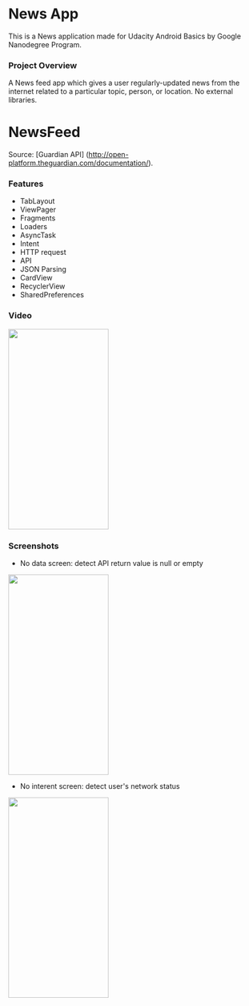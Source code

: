 # News App

This is a News application made for Udacity Android Basics by Google Nanodegree Program.

### Project Overview

A News feed app which gives a user regularly-updated news from the internet related to a particular topic, 
person, or location.
No external libraries.

# NewsFeed 

Source: [Guardian API] (http://open-platform.theguardian.com/documentation/). 

### Features

* TabLayout
* ViewPager
* Fragments
* Loaders
* AsyncTask
* Intent
* HTTP request
* API
* JSON Parsing
* CardView
* RecyclerView
* SharedPreferences

### Video

<img src="https://user-images.githubusercontent.com/76967954/113293742-7061cd80-92f6-11eb-8e1d-ed1d858bab8b.gif" width="200" height="400">


### Screenshots

* No data screen: detect API return value is null or empty
<img src="https://user-images.githubusercontent.com/76967954/111914256-958e4a80-8a71-11eb-81ed-6026e84f380f.jpeg" width="200" height="400">

* No interent screen:  detect user's network status
<img src="https://user-images.githubusercontent.com/76967954/111914260-98893b00-8a71-11eb-8114-04356e43a8dc.jpeg" width="200" height="400">


